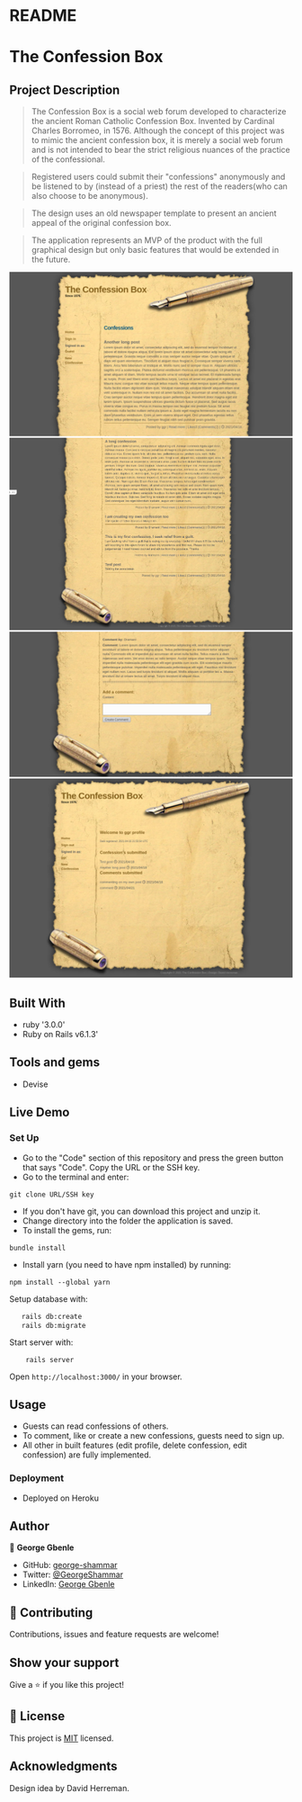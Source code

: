 # README

# The Confession Box


## Project Description
> The Confession Box is a social web forum developed to characterize the ancient Roman Catholic Confession Box. Invented by Cardinal Charles Borromeo, in 1576. Although the concept of this project was to mimic the ancient confession box, it is merely a social web forum and is not intended to bear the strict religious nuances of the practice of the confessional.

> Registered users could submit their "confessions" anonymously and be listened to by (instead of a priest) the rest of the readers(who can also choose to be anonymous).

> The design uses an old newspaper template to present an ancient appeal of the original confession box. 

> The application represents an MVP of the product with the full graphical design but only basic features that would be extended in the future.

![screenshot](./up.png)
![screenshot](./bottom.png)
![screenshot](./comment.png)
![screenshot](./profile.png)


## Built With

- ruby '3.0.0'
- Ruby on Rails v6.1.3'


## Tools and gems

- Devise

## Live Demo



### Set Up

- Go to the "Code" section of this repository and press the green button that says "Code". Copy the URL or the SSH key.
- Go to the terminal and enter:
```
git clone URL/SSH key
```
- If you don't have git, you can download this project and unzip it.
- Change directory into the folder the application is saved.
- To install the gems, run:
```
bundle install
```
- Install yarn (you need to have npm installed) by running:

```
npm install --global yarn
```

Setup database with:

```
   rails db:create
   rails db:migrate
```

Start server with:

```
    rails server
```

Open `http://localhost:3000/` in your browser.

## Usage

- Guests can read confessions of others.
- To comment, like or create a new confessions, guests need to sign up.
- All other in built features (edit profile, delete confession, edit confession) are fully implemented.


### Deployment

- Deployed on Heroku

## Author


👤 **George Gbenle**

- GitHub: [george-shammar](https://github.com/george-shammar)
- Twitter: [@GeorgeShammar](https://twitter.com/GeorgeShammar)
- LinkedIn: [George Gbenle](https://www.linkedin.com/in/georgegbenle/)


## 🤝 Contributing

Contributions, issues and feature requests are welcome!


## Show your support

Give a ⭐️ if you like this project!


## 📝 License

This project is [MIT](LICENSE) licensed.

## Acknowledgments
Design idea by David Herreman.
